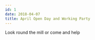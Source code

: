 ```yaml
---
id: 1
date: 2018-04-07
title: April Open Day and Working Party
---
```

Look round the mill or come and help
